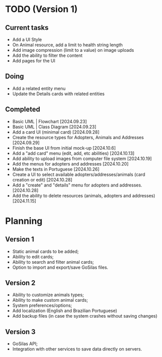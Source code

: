 # TODO (Version 1)
## Current tasks 
- Add a UI Style
- On Animal resource, add a limit to health string length
- Add image compression (limit to a value) on image uploads
- Add the ability to filter the content
- Add pages for the UI

## Doing
- Add a related entity menu
- Update the Details cards with related entities

## Completed
- Basic UML | Flowchart [2024.09.23]
- Basic UML | Class Diagram [2024.09.23]
- Add a card UI (minimal card) [2024.09.28]
- Create the resource types for Adopters, Animals and Addresses [2024.09.29]
- Finish the base UI from initial mock-up [2024.10.6]
- Add a "add card" menu (edit, add, etc abilities) [2024.10.13]
- Add ability to upload images from computer file system [2024.10.19]
- Add the menus for adopters and addresses [2024.10.20]
- Make the texts in Portuguese [2024.10.26]
- Create a UI to select available adopters/addresses/animals (card creation or edit) [2024.10.28]
- Add a "create" and "details" menu for adopters and addresses. [2024.10.28]
- Add the ability to delete resources (animals, adopters and addresses) [2024.11.15]


# Planning
## Version 1
- Static animal cards to be added;
- Ability to edit cards;
- Ability to search and filter animal cards;
- Option to import and export/save GoSilas files.

## Version 2
- Ability to customize animals types;
- Ability to make custom animal cards;
- System preferences/options;
- Add localization (English and Brazilian Portuguese)
- Add backup files (in case the system crashes without saving changes)

## Version 3
- GoSilas API;
- Integration with other services to save data directly on servers.
